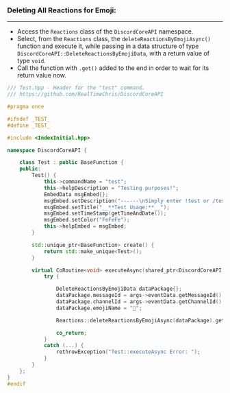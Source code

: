 
### **Deleting All Reactions for Emoji:**
---
- Access the `Reactions` class of the `DiscordCoreAPI` namespace.
- Select, from the `Reactions` class, the `deleteReactionsByEmojiAsync()` function and execute it, while passing in a data structure of type `DiscordCoreAPI::DeleteReactionsByEmojiData`, with a return value of type `void`.
- Call the function with `.get()` added to the end in order to wait for its return value now.

```cpp
/// Test.hpp - Header for the "test" command.
/// https://github.com/RealTimeChris/DiscordCoreAPI

#pragma once

#ifndef _TEST_
#define _TEST_

#include <IndexInitial.hpp>

namespace DiscordCoreAPI {

	class Test : public BaseFunction {
	public:
		Test() {
			this->commandName = "test";
			this->helpDescription = "Testing purposes!";
			EmbedData msgEmbed{};
			msgEmbed.setDescription("------\nSimply enter !test or /test!\n------");
			msgEmbed.setTitle("__**Test Usage:**__");
			msgEmbed.setTimeStamp(getTimeAndDate());
			msgEmbed.setColor("FeFeFe");
			this->helpEmbed = msgEmbed;
		}

		std::unique_ptr<BaseFunction> create() {
			return std::make_unique<Test>();
		}

		virtual CoRoutine<void> executeAsync(shared_ptr<DiscordCoreAPI::BaseFunctionArguments> args) {
			try {

				DeleteReactionsByEmojiData dataPackage{};
				dataPackage.messageId = args->eventData.getMessageId();
				dataPackage.channelId = args->eventData.getChannelId();
				dataPackage.emojiName = "💯";

				Reactions::deleteReactionsByEmojiAsync(dataPackage).get();

				co_return;
			}
			catch (...) {
				rethrowException("Test::executeAsync Error: ");
			}
		}
	};
}
#endif
```
